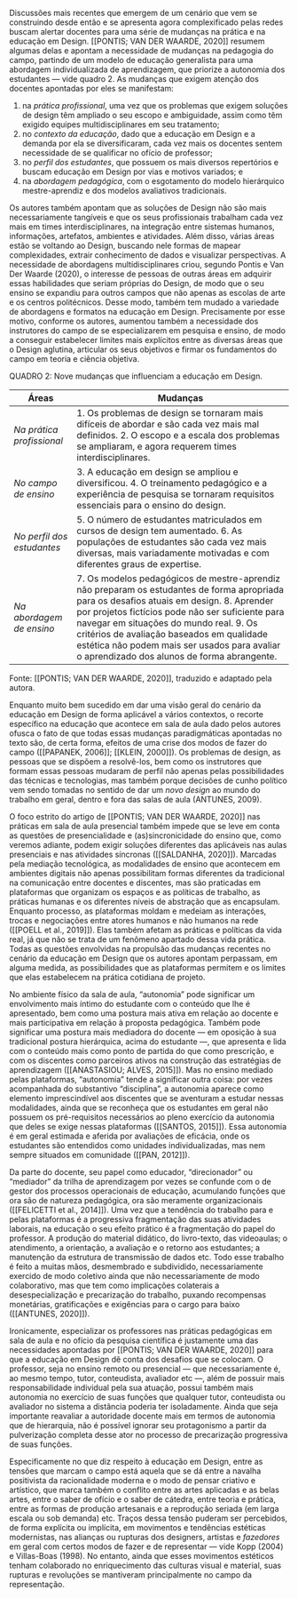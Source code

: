 Discussões mais recentes que emergem de um cenário que vem se construindo desde então e se apresenta agora complexificado pelas redes buscam alertar docentes para uma série de mudanças na prática e na educação em Design. [[PONTIS; VAN DER WAARDE, 2020]] resumem algumas delas e apontam a necessidade de mudanças na pedagogia do campo, partindo de um modelo de educação generalista para uma abordagem individualizada de aprendizagem, que priorize a autonomia dos estudantes — vide quadro 2. As mudanças que exigem atenção dos docentes apontadas por eles se manifestam:

1. na _prática profissional_, uma vez que os problemas que exigem soluções de design têm ampliado o seu escopo e ambiguidade, assim como têm exigido equipes multidisciplinares em seu tratamento;
2. no _contexto da educação_, dado que a educação em Design e a demanda por ela se diversificaram, cada vez mais os docentes sentem necessidade de se qualificar no ofício de professor;
3. no _perfil dos estudantes_, que possuem os mais diversos repertórios e buscam educação em Design por vias e motivos variados; e
4. na _abordagem pedagógica_, com o esgotamento do modelo hierárquico mestre-aprendiz e dos modelos avaliativos tradicionais.

Os autores também apontam que as soluções de Design não são mais necessariamente tangíveis e que os seus profissionais trabalham cada vez mais em times interdisciplinares, na integração entre sistemas humanos, informações, artefatos, ambientes e atividades. Além disso, várias áreas estão se voltando ao Design, buscando nele formas de mapear complexidades, extrair conhecimento de dados e visualizar perspectivas. A necessidade de abordagens multidisciplinares criou, segundo Pontis e Van Der Waarde (2020), o interesse de pessoas de outras áreas em adquirir essas habilidades que seriam próprias do Design, de modo que o seu ensino se expandiu para outros campos que não apenas as escolas de arte e os centros politécnicos. Desse modo, também tem mudado a variedade de abordagens e formatos na educação em Design. Precisamente por esse motivo, conforme os autores, aumentou também a necessidade dos instrutores do campo de se especializarem em pesquisa e ensino, de modo a conseguir estabelecer limites mais explícitos entre as diversas áreas que o Design aglutina, articular os seus objetivos e firmar os fundamentos do campo em teoria e ciência objetiva.

QUADRO 2: Nove mudanças que influenciam a educação em Design.

| Áreas                     | Mudanças                                                                                                                                                                                        |
| ------------------------- | ----------------------------------------------------------------------------------------------------------------------------------------------------------------------------------------------- |
| _Na prática profissional_ | 1. Os problemas de design se tornaram mais difíceis de abordar e são cada vez mais mal definidos. 2. O escopo e a escala dos problemas se ampliaram, e agora requerem times interdisciplinares. |
| _No campo de ensino_      | 3. A educação em design se ampliou e diversificou. 4. O treinamento pedagógico e a experiência de pesquisa se tornaram requisitos essenciais para o ensino do design.                           |
| _No perfil dos estudantes_ | 5. O número de estudantes matriculados em cursos de design tem aumentado. 6. As populações de estudantes são cada vez mais diversas, mais variadamente motivadas e com diferentes graus de expertise. |
| _Na abordagem de ensino_ | 7. Os modelos pedagógicos de mestre-aprendiz não preparam os estudantes de forma apropriada para os desafios atuais em design. 8. Aprender por projetos fictícios pode não ser suficiente para navegar em situações do mundo real. 9. Os critérios de avaliação baseados em qualidade estética não podem mais ser usados para avaliar o aprendizado dos alunos de forma abrangente. |                          |                                                                                                                                                                                                 |

Fonte: [[PONTIS; VAN DER WAARDE, 2020]], traduzido e adaptado pela autora.

Enquanto muito bem sucedido em dar uma visão geral do cenário da educação em Design de forma aplicável a vários contextos, o recorte específico na educação que acontece em sala de aula dado pelos autores ofusca o fato de que todas essas mudanças paradigmáticas apontadas no texto são, de certa forma, efeitos de uma crise dos modos de fazer do campo ([[PAPANEK, 2006]]; [[KLEIN, 2000]]). Os problemas de design, as pessoas que se dispõem a resolvê-los, bem como os instrutores que formam essas pessoas mudaram de perfil não apenas pelas possibilidades das técnicas e tecnologias, mas também porque decisões de cunho político vem sendo tomadas no sentido de dar um _novo design_ ao mundo do trabalho em geral, dentro e fora das salas de aula (ANTUNES, 2009).

O foco estrito do artigo de [[PONTIS; VAN DER WAARDE, 2020]] nas práticas em sala de aula presencial também impede que se leve em conta as questões de presencialidade e (as)sincronicidade do ensino que, como veremos adiante, podem exigir soluções diferentes das aplicáveis nas aulas presenciais e nas atividades síncronas ([[SALDANHA, 2020]]). Marcadas pela mediação tecnológica, as modalidades de ensino que acontecem em ambientes digitais não apenas possibilitam formas diferentes da tradicional na comunicação entre docentes e discentes, mas são praticadas em plataformas que organizam os espaços e as políticas de trabalho, as práticas humanas e os diferentes níveis de abstração que as encapsulam. Enquanto processo, as plataformas moldam e medeiam as interações, trocas e negociações entre atores humanos e não humanos na rede ([[POELL et al., 2019]]). Elas também afetam as práticas e políticas da vida real, já que não se trata de um fenômeno apartado dessa vida prática. Todas as questões envolvidas na propulsão das mudanças recentes no cenário da educação em Design que os autores apontam perpassam, em alguma medida, as possibilidades que as plataformas permitem e os limites que elas estabelecem na prática cotidiana de projeto.

No ambiente físico da sala de aula, “autonomia” pode significar um envolvimento mais íntimo do estudante com o conteúdo que lhe é apresentado, bem como uma postura mais ativa em relação ao docente e mais participativa em relação à proposta pedagógica. Também pode significar uma postura mais mediadora do docente — em oposição à sua tradicional postura hierárquica, acima do estudante —, que apresenta e lida com o conteúdo mais como ponto de partida do que como prescrição, e com os discentes como parceiros ativos na construção das estratégias de aprendizagem ([[ANASTASIOU; ALVES, 2015]]). Mas no ensino mediado pelas plataformas, “autonomia” tende a significar outra coisa: por vezes acompanhada do substantivo “disciplina”, a autonomia aparece como elemento imprescindível aos discentes que se aventuram a estudar nessas modalidades, ainda que se reconheça que os estudantes em geral não possuem os pré-requisitos necessários ao pleno exercício da autonomia que deles se exige nessas plataformas ([[SANTOS, 2015]]). Essa autonomia é em geral estimada e aferida por avaliações de eficácia, onde os estudantes são entendidos como unidades individualizadas, mas nem sempre situados em comunidade ([[PAN, 2012]]).

Da parte do docente, seu papel como educador, “direcionador” ou “mediador” da trilha de aprendizagem por vezes se confunde com o de gestor dos processos operacionais de educação, acumulando funções que ora são de natureza pedagógica, ora são meramente organizacionais ([[FELICETTI et al., 2014]]). Uma vez que a tendência do trabalho para e pelas plataformas é a progressiva fragmentação das suas atividades laborais, na educação o seu efeito prático é a fragmentação do papel do professor. A produção do material didático, do livro-texto, das videoaulas; o atendimento, a orientação, a avaliação e o retorno aos estudantes; a manutenção da estrutura de transmissão de dados etc. Todo esse trabalho é feito a muitas mãos, desmembrado e subdividido, necessariamente exercido de modo coletivo ainda que não necessariamente de modo colaborativo, mas que tem como implicações colaterais a desespecialização e precarização do trabalho, puxando recompensas monetárias, gratificações e exigências para o cargo para baixo ([[ANTUNES, 2020]]).

Ironicamente, especializar os professores nas práticas pedagógicas em sala de aula e no ofício da pesquisa científica é justamente uma das necessidades apontadas por [[PONTIS; VAN DER WAARDE, 2020]] para que a educação em Design dê conta dos desafios que se colocam. O professor, seja no ensino remoto ou presencial — que necessariamente é, ao mesmo tempo, tutor, conteudista, avaliador etc —, além de possuir mais responsabilidade individual pela sua atuação, possui também mais autonomia no exercício de suas funções que qualquer tutor, conteudista ou avaliador no sistema a distância poderia ter isoladamente. Ainda que seja importante reavaliar a autoridade docente mais em termos de autonomia que de hierarquia, não é possível ignorar seu protagonismo a partir da pulverização completa desse ator no processo de precarização progressiva de suas funções.

Especificamente no que diz respeito à educação em Design, entre as tensões que marcam o campo está aquela que se dá entre a navalha positivista da racionalidade moderna e o modo de pensar criativo e artístico, que marca também o conflito entre as artes aplicadas e as belas artes, entre o saber de ofício e o saber de cátedra, entre teoria e prática, entre as formas de produção artesanais e a reprodução seriada (em larga escala ou sob demanda) etc. Traços dessa tensão puderam ser percebidos, de forma explícita ou implícita, em movimentos e tendências estéticas modernistas, nas alianças ou rupturas dos designers, artistas e _fazedores_ em geral com certos modos de fazer e de representar — vide Kopp (2004) e Villas-Boas (1998). No entanto, ainda que esses movimentos estéticos tenham colaborado no enriquecimento das culturas visual e material, suas rupturas e revoluções se mantiveram principalmente no campo da representação.